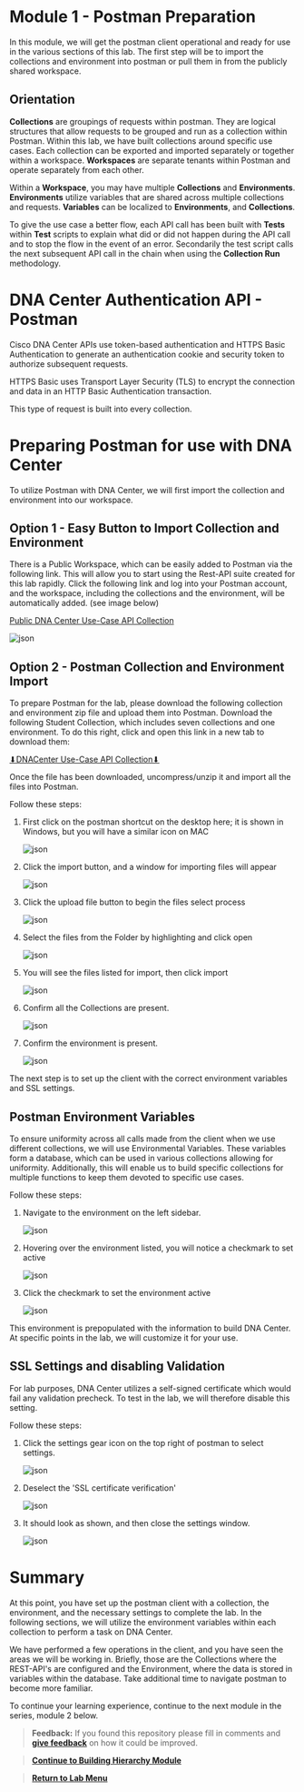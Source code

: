 # Module 1 - Postman Preparation

In this module, we will get the postman client operational and ready for use in the various sections of this lab. The first step will be to import the collections and environment into postman or pull them in from the publicly shared workspace.

## Orientation

**Collections** are groupings of requests within postman. They are logical structures that allow requests to be grouped and run as a collection within Postman. Within this lab, we have built collections around specific use cases. Each collection can be exported and imported separately or together within a workspace. **Workspaces** are separate tenants within Postman and operate separately from each other. 

Within a **Workspace**, you may have multiple **Collections** and **Environments**. **Environments** utilize variables that are shared across multiple collections and requests. **Variables** can be localized to **Environments**, and **Collections**.

To give the use case a better flow, each API call has been built with **Tests** within **Test** scripts to explain what did or did not happen during the API call and to stop the flow in the event of an error. Secondarily the test script calls the next subsequent API call in the chain when using the **Collection Run** methodology.

# DNA Center Authentication API - Postman

Cisco DNA Center APIs use token-based authentication and HTTPS Basic Authentication to generate an authentication cookie and security token to authorize subsequent requests.

HTTPS Basic uses Transport Layer Security (TLS) to encrypt the connection and data in an HTTP Basic Authentication transaction.

This type of request is built into every collection.

# Preparing Postman for use with DNA Center

To utilize Postman with DNA Center, we will first import the collection and environment into our workspace. 

## Option 1 - Easy Button to Import Collection and Environment

There is a Public Workspace, which can be easily added to Postman via the following link. This will allow you to start using the Rest-API suite created for this lab rapidly. Click the following link and log into your Postman account, and the workspace, including the collections and the environment, will be automatically added. (see image below)

[Public DNA Center Use-Case API Collection](https://www.postman.com/dark-capsule-39992/workspace/dna-center-use-case-api-collections)

![json](./images/Postman-Public-Workspace.png?raw=true "Import JSON")

## Option 2 - Postman Collection and Environment Import

To prepare Postman for the lab, please download the following collection and environment zip file and upload them into Postman. Download the following Student Collection, which includes seven collections and one environment. To do this right, click and open this link in a new tab to download them:
   
<a href="https://minhaskamal.github.io/DownGit/#/home?url=https://github.com/kebaldwi/DNAC-TEMPLATES/tree/master/LABS/LAB-I-Rest-API-Orchestration/postman/DNACenter-UseCase-API-Collection.zip" target="_blank">⬇︎DNACenter Use-Case API Collection⬇︎</a>

Once the file has been downloaded, uncompress/unzip it and import all the files into Postman.

Follow these steps:

1. First click on the postman shortcut on the desktop here; it is shown in Windows, but you will have a similar icon on MAC

   ![json](./images/Postman.png?raw=true "Import JSON")

2. Click the import button, and a window for importing files will appear

   ![json](./images/Postman-Import-Begin.png?raw=true "Import JSON")

3. Click the upload file button to begin the files select process

   ![json](./images/Postman-Import-File.png?raw=true "Import JSON")

4. Select the files from the Folder by highlighting and click open

   ![json](./images/Postman-Import-Select-Open.png?raw=true "Import JSON")

5. You will see the files listed for import, then click import

   ![json](./images/Postman-Import-Upload.png?raw=true "Import JSON")

6. Confirm all the Collections are present.

   ![json](./images/Postman-Collection-Confirm.png?raw=true "Import JSON")

7. Confirm the environment is present.

   ![json](./images/Postman-Environment-Confirm.png?raw=true "Import JSON")

The next step is to set up the client with the correct environment variables and SSL settings.

## Postman Environment Variables

To ensure uniformity across all calls made from the client when we use different collections, we will use Environmental Variables. These variables form a database, which can be used in various collections allowing for uniformity. Additionally, this will enable us to build specific collections for multiple functions to keep them devoted to specific use cases.

Follow these steps:

1. Navigate to the environment on the left sidebar.

   ![json](./images/Postman-Environment-Confirm.png?raw=true "Import JSON")

2. Hovering over the environment listed, you will notice a checkmark to set active

   ![json](./images/Postman-Environment-Check.png?raw=true "Import JSON")

3. Click the checkmark to set the environment active

   ![json](./images/Postman-Environment-Active.png?raw=true "Import JSON")

This environment is prepopulated with the information to build DNA Center. At specific points in the lab, we will customize it for your use.

## SSL Settings and disabling Validation

For lab purposes, DNA Center utilizes a self-signed certificate which would fail any validation precheck. To test in the lab, we will therefore disable this setting.

Follow these steps:

1. Click the settings gear icon on the top right of postman to select settings.

   ![json](./images/Postman-Settings-Menu.png?raw=true "Import JSON")

2. Deselect the 'SSL certificate verification'

   ![json](./images/Postman-Settings-SSL-Validation-On.png?raw=true "Import JSON")

3. It should look as shown, and then close the settings window.

   ![json](./images/Postman-Settings-SSL-Validation-Off.png?raw=true "Import JSON")

# Summary

At this point, you have set up the postman client with a collection, the environment, and the necessary settings to complete the lab. In the following sections, we will utilize the environment variables within each collection to perform a task on DNA Center.

We have performed a few operations in the client, and you have seen the areas we will be working in. Briefly, those are the Collections where the REST-API's are configured and the Environment, where the data is stored in variables within the database. Take additional time to navigate postman to become more familiar. 

To continue your learning experience, continue to the next module in the series, module 2 below.

> **Feedback:** If you found this repository please fill in comments and [**give feedback**](https://app.smartsheet.com/b/form/f75ce15c2053435283a025b1872257fe) on how it could be improved.

> [**Continue to Building Hierarchy Module**](../LAB-I-Rest-API-Orchestration/module2-hierarchy.md)

> [**Return to Lab Menu**](./README.md)